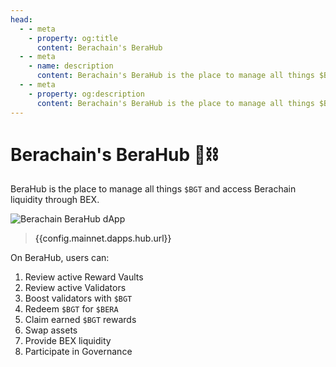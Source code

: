 ```yaml
---
head:
  - - meta
    - property: og:title
      content: Berachain's BeraHub
  - - meta
    - name: description
      content: Berachain's BeraHub is the place to manage all things $BGT
  - - meta
    - property: og:description
      content: Berachain's BeraHub is the place to manage all things $BGT
---
```


<script setup>
  import config from '@berachain/config/constants.json';
</script>

# Berachain's BeraHub 🐻⛓️

BeraHub is the place to manage all things `$BGT` and access Berachain liquidity through BEX.

<a target="_blank" :href="config.mainnet.dapps.hub.url">

![Berachain BeraHub dApp](/assets/berahub.png)

</a>

> <a target="_blank" :href="config.mainnet.dapps.hub.url">{{config.mainnet.dapps.hub.url}}</a>

On BeraHub, users can:

1. Review active <a target="_blank" :href="config.mainnet.dapps.hub.url + 'vaults'">Reward Vaults</a>
2. Review active <a target="_blank" :href="config.mainnet.dapps.hub.url + 'validators'">Validators</a>
3. <a target="_blank" :href="config.mainnet.dapps.hub.url + 'validators'">Boost</a> validators with `$BGT`
4. <a target="_blank" :href="config.mainnet.dapps.hub.url + 'redeem'">Redeem</a> `$BGT` for `$BERA`
5. <a target="_blank" :href="config.mainnet.dapps.hub.url + 'rewards'">Claim</a> earned `$BGT` rewards
6. <a target="_blank" :href="config.mainnet.dapps.hub.url + 'swap'">Swap</a> assets
7. <a target="_blank" :href="config.mainnet.dapps.hub.url + 'pools'">Provide</a> BEX liquidity
8. <a target="_blank" :href="config.mainnet.dapps.hub.url + 'governance'">Participate</a> in Governance
